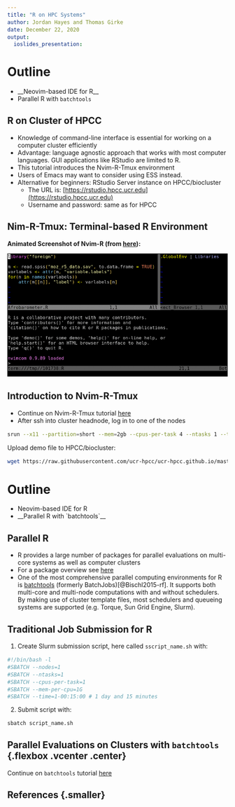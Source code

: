 ```yaml
---
title: "R on HPC Systems"
author: Jordan Hayes and Thomas Girke
date: December 22, 2020
output: 
  ioslides_presentation:
    keep_md: yes
    logo: ./images/ucr_logo.png
    widescreen: yes
    df_print: paged
    smaller: true
subtitle: "Tutorial for R Users" 
bibliography: bibtex.bib
---
```


<!---
- ioslides manual: 
   https://bookdown.org/yihui/rmarkdown/ioslides-presentation.html

- Compile from command-line
Rscript -e "rmarkdown::render('parallelR.Rmd'); knitr::knit('parallelR.Rmd', tangle=TRUE)"
-->

<!---
  Note: following css chunks are required for scrolling support beyond slide boundaries
-->

<style>
slides > slide {
  overflow-x: auto !important;
  overflow-y: auto !important;
}
</style>

<style type="text/css">
pre {
  max-height: 300px;
  overflow-y: auto;
}

pre[class] {
  max-height: 100px;
}
</style>

<style type="text/css">
.scroll-100 {
  max-height: 100px;
  overflow-y: auto;
  background-color: inherit;
}
</style>


# Outline

- <div class="white">__Neovim-based IDE for R__</div>
- Parallel R with `batchtools`

## R on Cluster of HPCC 

- Knowledge of command-line interface is essential for working on a computer cluster efficiently 
- Advantage: language agnostic approach that works with most computer languages. GUI applications like RStudio are limited to R. 
- This tutorial introduces the Nvim-R-Tmux environment
- Users of Emacs may want to consider using ESS instead. 
- Alternative for beginners: RStudio Server instance on HPCC/biocluster
    - The URL is: [https://rstudio.hpcc.ucr.edu](https://rstudio.hpcc.ucr.edu)
    - Username and password: same as for HPCC

## Nim-R-Tmux: Terminal-based R Environment

__Animated Screenshot of Nvim-R (from [here](https://github.com/jalvesaq/Nvim-R)):__

<center><img title="Nvim-R-Tmux" src="https://raw.githubusercontent.com/jalvesaq/Nvim-R/master/Nvim-R.gif" ></center> 

## Introduction to Nvim-R-Tmux

- Continue on Nvim-R-Tmux tutorial [here](http://hpcc.ucr.edu/manuals_linux-cluster_terminalIDE.html)
- After ssh into cluster headnode, log in to one of the nodes


```bash
srun --x11 --partition=short --mem=2gb --cpus-per-task 4 --ntasks 1 --time 1:00:00 --pty bash -l
```

Upload demo file to HPCC/biocluster:


```bash
wget https://raw.githubusercontent.com/ucr-hpcc/ucr-hpcc.github.io/master/_support_docs/tutorials/nvim_demo.R
```

# Outline

- Neovim-based IDE for R
- <div class="white">__Parallel R with `batchtools`__</div>

## Parallel R

- R provides a large number of packages for parallel evaluations on multi-core systems as well as computer clusters
- For a package overview see [here](https://cran.r-project.org/web/views/HighPerformanceComputing.html)
- One of the most comprehensive parallel computing environments for R is
  [batchtools](https://mllg.github.io/batchtools/articles/batchtools.html#migration) (formerly BatchJobs)[@Bischl2015-rf]. It supports both multi-core and multi-node
  computations with and without schedulers. By making use of cluster template
  files, most schedulers and queueing systems are supported (e.g. Torque, Sun
  Grid Engine, Slurm). 

## Traditional Job Submission for R

1. Create Slurm submission script, here called `sscript_name.sh` with:


```bash
#!/bin/bash -l
#SBATCH --nodes=1
#SBATCH --ntasks=1
#SBATCH --cpus-per-task=1
#SBATCH --mem-per-cpu=1G
#SBATCH --time=1-00:15:00 # 1 day and 15 minutes
#SBATCH --mail-user=useremail@address.com
#SBATCH --mail-type=ALL
#SBATCH --job-name="some_test"
#SBATCH -p batch # Choose queue/partition from: intel, batch, highmem, gpu, short

Rscript my_script.R}
```

2. Submit script with:


```bash
sbatch script_name.sh
```

## Parallel Evaluations on Clusters with `batchtools` {.flexbox .vcenter .center}

Continue on `batchtools` tutorial [here](https://hpcc.ucr.edu/manuals_linux-cluster_parallelR.html)


## References {.smaller}

